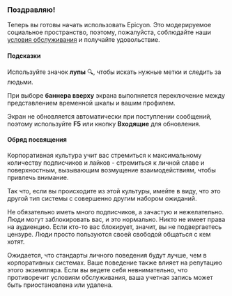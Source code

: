 ### Поздравляю!
Теперь вы готовы начать использовать Epicyon. Это модерируемое социальное пространство, поэтому, пожалуйста, соблюдайте наши [условия обслуживания](/terms) и получайте удовольствие.

#### Подсказки
Используйте значок **лупы** 🔍, чтобы искать нужные метки и следить за людьми.

При выборе **баннера вверху** экрана выполняется переключение между представлением временной шкалы и вашим профилем.

Экран не обновляется автоматически при поступлении сообщений, поэтому используйте **F5** или кнопку **Входящие** для обновления.

#### Обряд посвящения
Корпоративная культура учит вас стремиться к максимальному количеству подписчиков и лайков - стремиться к личной славе и поверхностным, вызывающим возмущение взаимодействиям, чтобы привлечь внимание.

Так что, если вы происходите из этой культуры, имейте в виду, что это другой тип системы с совершенно другим набором ожиданий.

Не обязательно иметь много подписчиков, а зачастую и нежелательно. Люди могут заблокировать вас, и это нормально. Никто не имеет права на аудиенцию. Если кто-то вас блокирует, значит, вы не подвергаетесь цензуре. Люди просто пользуются своей свободой общаться с кем хотят.

Ожидается, что стандарты личного поведения будут лучше, чем в корпоративных системах. Ваше поведение также влияет на репутацию этого экземпляра. Если вы ведете себя невнимательно, что противоречит условиям обслуживания, ваша учетная запись может быть приостановлена или удалена.
